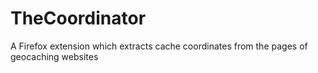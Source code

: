 # TheCoordinator
A Firefox extension which extracts cache coordinates from the pages of geocaching websites
